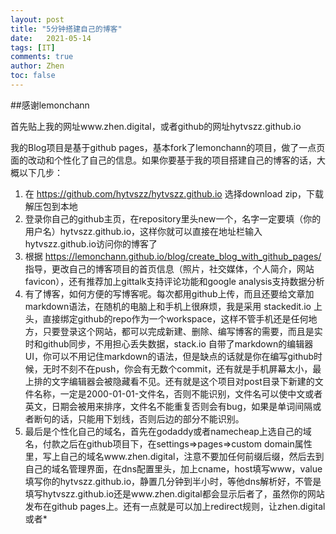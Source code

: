 ```yaml
---
layout: post
title: "5分钟搭建自己的博客"
date:   2021-05-14
tags: [IT]
comments: true
author: Zhen
toc: false
---
```

##感谢lemonchann

首先贴上我的网址www.zhen.digital，或者github的网址hytvszz.github.io

我的Blog项目是基于github pages，基本fork了lemonchann的项目，做了一点页面的改动和个性化了自己的信息。如果你要基于我的项目搭建自己的博客的话，大概以下几步：

 1. 在 https://github.com/hytvszz/hytvszz.github.io 选择download zip，下载解压包到本地
 2. 登录你自己的github主页，在repository里头new一个，名字一定要填（你的用户名）hytvszz.github.io，这样你就可以直接在地址栏输入 hytvszz.github.io访问你的博客了
 3. 根据 https://lemonchann.github.io/blog/create_blog_with_github_pages/ 指导，更改自己的博客项目的首页信息（照片，社交媒体，个人简介，网站favicon），还有推荐加上gittalk支持评论功能和google analysis支持数据分析
 4. 有了博客，如何方便的写博客呢。每次都用github上传，而且还要给文章加markdown语法，在随机的电脑上和手机上很麻烦，我是采用 stackedit.io 上头，直接绑定github的repo作为一个workspace，这样不管手机还是任何地方，只要登录这个网站，都可以完成新建、删除、编写博客的需要，而且是实时和github同步，不用担心丢失数据，stack.io 自带了markdown的编辑器UI，你可以不用记住markdown的语法，但是缺点的话就是你在编写github时候，无时不刻不在push，你会有无数个commit，还有就是手机屏幕太小，最上排的文字编辑器会被隐藏看不见。还有就是这个项目对post目录下新建的文件名称，一定是2000-01-01-文件名，否则不能识别，文件名可以使中文或者英文，日期会被用来排序，文件名不能重复否则会有bug，如果是单词间隔或者断句的话，只能用下划线，否则后边的部分不能识别。
 5. 最后是个性化自己的域名，首先在godaddy或者namecheap上选自己的域名，付款之后在github项目下，在settings=>pages=>custom domain属性里，写上自己的域名www.zhen.digital，注意不要加任何前缀后缀，然后去到自己的域名管理界面，在dns配置里头，加上cname，host填写www，value填写你的hytvszz.github.io，静置几分钟到半小时，等他dns解析好，不管是填写hytvszz.github.io还是www.zhen.digital都会显示后者了，虽然你的网站发布在github pages上。还有一点就是可以加上redirect规则，让zhen.digital或者*

<!--stackedit_data:
eyJoaXN0b3J5IjpbLTE3MDI4MTIwOTUsLTgxNjU3MjA3MSwxNj
k0NTg5MjMyXX0=
-->